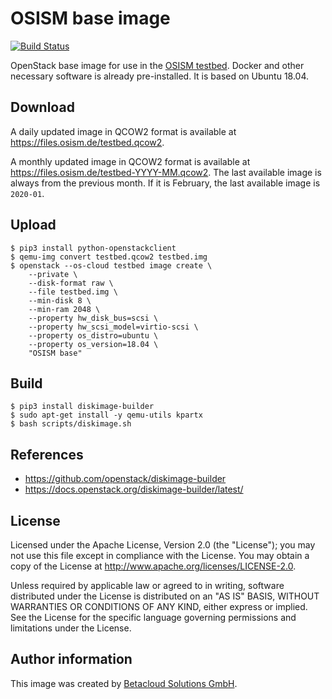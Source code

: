 # OSISM base image

[![Build Status](https://travis-ci.org/osism/testbed-image.svg?branch=master)](https://travis-ci.org/osism/testbed-image)

OpenStack base image for use in the [OSISM testbed](https://github.com/osism/testbed). Docker and
other necessary software is already pre-installed. It is based on Ubuntu 18.04.

## Download

A daily updated image in QCOW2 format is available at https://files.osism.de/testbed.qcow2.

A monthly updated image in QCOW2 format is available at https://files.osism.de/testbed-YYYY-MM.qcow2.
The last available image is always from the previous month. If it is February, the last available image
is ``2020-01``.

## Upload

```
$ pip3 install python-openstackclient
$ qemu-img convert testbed.qcow2 testbed.img
$ openstack --os-cloud testbed image create \
    --private \
    --disk-format raw \
    --file testbed.img \
    --min-disk 8 \
    --min-ram 2048 \
    --property hw_disk_bus=scsi \
    --property hw_scsi_model=virtio-scsi \
    --property os_distro=ubuntu \
    --property os_version=18.04 \
    "OSISM base"
```

## Build

```
$ pip3 install diskimage-builder
$ sudo apt-get install -y qemu-utils kpartx
$ bash scripts/diskimage.sh
```

## References

* https://github.com/openstack/diskimage-builder
* https://docs.openstack.org/diskimage-builder/latest/

## License

Licensed under the Apache License, Version 2.0 (the "License");
you may not use this file except in compliance with the License.
You may obtain a copy of the License at http://www.apache.org/licenses/LICENSE-2.0.

Unless required by applicable law or agreed to in writing, software
distributed under the License is distributed on an "AS IS" BASIS,
WITHOUT WARRANTIES OR CONDITIONS OF ANY KIND, either express or implied.
See the License for the specific language governing permissions and
limitations under the License.

## Author information

This image was created by [Betacloud Solutions GmbH](https://www.betacloud-solutions.de).
